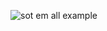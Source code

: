 ![sot em all example](https://github.com/user-attachments/assets/a7c84637-b302-4ba1-8046-2067305f0e2c)
